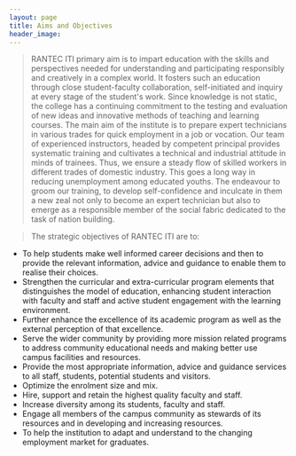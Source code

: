 ```yaml
---
layout: page
title: Aims and Objectives
header_image:
---
```


> RANTEC ITI primary aim is to impart education with the skills and perspectives needed for understanding and participating responsibly and creatively in a complex world. It fosters such an education through close student-faculty collaboration, self-initiated and inquiry at every stage of the student's work. Since knowledge is not static, the college has a continuing commitment to the testing
> and evaluation of new ideas and innovative methods of teaching and learning courses. The main aim of the institute is to prepare expert technicians in various trades for quick employment in a job or vocation. Our team of experienced instructors, headed by competent principal provides systematic training and cultivates a technical and industrial attitude in minds of trainees. Thus, we ensure a steady flow of skilled workers in different trades of domestic industry. This goes a long way in reducing unemployment among educated youths. The endeavour to groom our training, to develop self-confidence and inculcate in them a new zeal not only to become an expert technician but also to emerge as a responsible member of the social fabric dedicated to the task of nation building.

> The strategic objectives of RANTEC ITI are to:

- To help students make well informed career decisions and then to provide the relevant information, advice and guidance to enable them to realise their choices.
- Strengthen the curricular and extra-curricular program elements that distinguishes the model of education, enhancing student interaction with faculty and staff and active student engagement with the learning environment.
- Further enhance the excellence of its academic program as well as the external perception of that excellence.
- Serve the wider community by providing more mission related programs to address community educational needs and making better use campus facilities and resources.
- Provide the most appropriate information, advice and guidance services to all staff, students, potential students and visitors.
- Optimize the enrolment size and mix.
- Hire, support and retain the highest quality faculty and staff.
- Increase diversity among its students, faculty and staff.
- Engage all members of the campus community as stewards of its resources and in developing and increasing resources.
- To help the institution to adapt and understand to the changing employment market for graduates.
